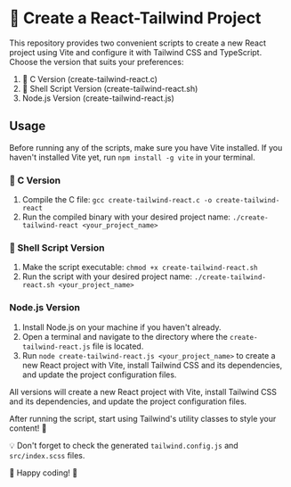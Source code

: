 # 🚀 Create a React-Tailwind Project

This repository provides two convenient scripts to create a new React project using Vite and configure it with Tailwind CSS and TypeScript. Choose the version that suits your 
preferences:

1. 🌟 C Version (create-tailwind-react.c)
2. 🐚 Shell Script Version (create-tailwind-react.sh)
3. Node.js Version (create-tailwind-react.js)

## Usage

Before running any of the scripts, make sure you have Vite installed. If you haven't installed Vite yet, run `npm install -g vite` in your terminal.


### 🌟 C Version

1. Compile the C file: `gcc create-tailwind-react.c -o create-tailwind-react`
2. Run the compiled binary with your desired project name: `./create-tailwind-react <your_project_name>`

### 🐚 Shell Script Version

1. Make the script executable: `chmod +x create-tailwind-react.sh`
2. Run the script with your desired project name: `./create-tailwind-react.sh <your_project_name>`

### Node.js Version

1. Install Node.js on your machine if you haven't already.
2. Open a terminal and navigate to the directory where the `create-tailwind-react.js` file is located.
3. Run `node create-tailwind-react.js <your_project_name>` to create a new React project with Vite, install Tailwind CSS and its dependencies, and update the project configuration files.


All versions will create a new React project with Vite, install Tailwind CSS and its dependencies, and update the project configuration files.

After running the script, start using Tailwind's utility classes to style your content! 🎨

💡 Don't forget to check the generated `tailwind.config.js` and `src/index.scss` files.

🎉 Happy coding! 🥳

